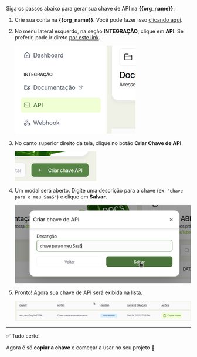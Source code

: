 Siga os passos abaixo para gerar sua chave de API na **{{org_name}}**:

1. Crie sua conta na **{{org_name}}**. Você pode fazer isso [clicando aqui](https://www.abacatepay.com/login).

2. No menu lateral esquerdo, na seção **INTEGRAÇÃO**, clique em **API**. Se preferir, pode ir direto [por este link](https://www.abacatepay.com/integrar).

    ![imagem da opção "API" na sessão "integração" do menu lateral esquerdo](../assets/imgs/getting_api_key_menu.png)

3. No canto superior direito da tela, clique no botão **Criar Chave de API**.

    ![imagem do botão de criar chave de api](../assets/imgs/getting_api_key_button.png)

4. Um modal será aberto. Digite uma descrição para a chave (ex: `"chave para o meu SaaS"`) e clique em **Salvar**.

    ![imagem de modal aberto com a descrição inserida como "chave para o meu SaaS" e o mouse em cima do botão de salvar](../assets/imgs/getting_api_key_modal.png)

5. Pronto! Agora sua chave de API será exibida na lista.

    ![imagem da listagem de chaves de API com a nova chave listada](../assets/imgs/getting_api_key_key.png)

---

✅ Tudo certo!

Agora é só **copiar a chave** e começar a usar no seu projeto 🚀
